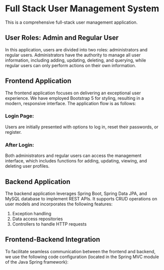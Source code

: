 # Full Stack User Management System
This is a comprehensive full-stack user management application.
## User Roles: Admin and Regular User
In this application, users are divided into two roles: administrators and regular users. Administrators have the authority to manage all user information, including adding, updating, deleting, and querying, while regular users can only perform actions on their own information.
## Frontend Application
The frontend application focuses on delivering an exceptional user experience. We have employed Bootstrap 5 for styling, resulting in a modern, responsive interface. The application flow is as follows:
### Login Page: 
Users are initially presented with options to log in, reset their passwords, or register.
### After Login:
Both administrators and regular users can access the management interface, which includes functions for adding, updating, viewing, and deleting user profiles.
## Backend Application
The backend application leverages Spring Boot, Spring Data JPA, and MySQL database to implement REST APIs. It supports CRUD operations on user models and incorporates the following features:
1. Exception handling
2. Data access repositories
3. Controllers to handle HTTP requests
## Frontend-Backend Integration
To facilitate seamless communication between the frontend and backend, we use the following code configuration (located in the Spring MVC module of the Java Spring framework):



